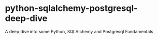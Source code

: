 # python-sqlalchemy-postgresql-deep-dive
A deep dive into some Python, SQLAlchemy and Postgresql Fundamentals
